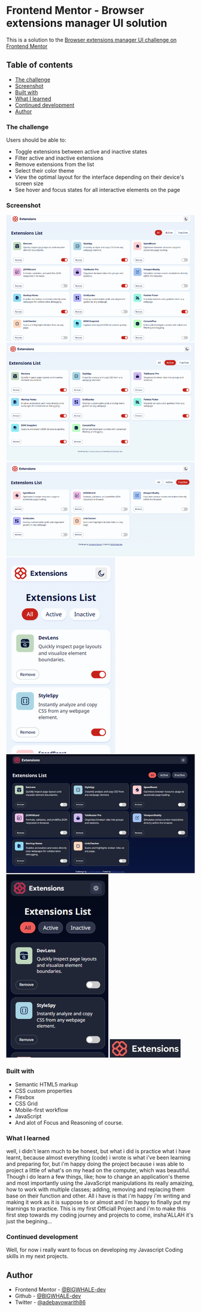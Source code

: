 # Frontend Mentor - Browser extensions manager UI solution

This is a solution to the [Browser extensions manager UI challenge on Frontend Mentor](https://www.frontendmentor.io/challenges/browser-extension-manager-ui-yNZnOfsMAp)

## Table of contents

- [The challenge](#the-challenge)
- [Screenshot](#screenshot)
- [Built with](#built-with)
- [What I learned](#what-i-learned)
- [Continued development](#continued-development)
- [Author](#author)

### The challenge

Users should be able to:

- Toggle extensions between active and inactive states
- Filter active and inactive extensions
- Remove extensions from the list
- Select their color theme
- View the optimal layout for the interface depending on their device's screen size
- See hover and focus states for all interactive elements on the page

### Screenshot

![](/solution%20screenshot/Screenshot%201.png)
![](/solution%20screenshot/Screenshot%202.png)
![](/solution%20screenshot/Screenshot%203.png)
![](/solution%20screenshot/Screenshot%204.png)
![](/solution%20screenshot/Screenshot%205.jpg)
![](/solution%20screenshot/Screenshot%206.jpg)
![](/solution%20screenshot/logo%20Screenshot-dark.jpg)

### Built with

- Semantic HTML5 markup
- CSS custom properties
- Flexbox
- CSS Grid
- Mobile-first workflow
- JavaScript
- And alot of Focus and Reasoning of course.

### What I learned

well, i didn't learn much to be honest, but what i did is practice what i have learnt, because almost everything (code) i wrote is what i've been learning and preparing for, but i'm happy doing the project because i was able to project a little of what's on my head on the computer, which was beautiful. Though i do learn a few things, like; how to change an application's theme and most importantly using the JavaScript manipulations its really amaizing, how to work with multiple classes; adding, removing and replacing them base on their function and other. All i have is that i'm happy i'm writing and making it work as it is suppose to or almost and i'm happy to finally put my learnings to practice. This is my first Officiall Project and i'm to make this first step towards my coding journey and projects to come, insha'ALLAH it's just the begining...

### Continued development

Well, for now i really want to focus on developing my Javascript Coding skills in my next projects.

## Author

- Frontend Mentor - [@BIGWHALE-dev](https://www.frontendmentor.io/profile/BIGWHALE-dev)
- Github - [@BIGWHALE-dev](https://www.github.com/BIGWHALE-dev)
- Twitter - [@adebayowarith86](https://www.twitter.com/adebayowarith86)
